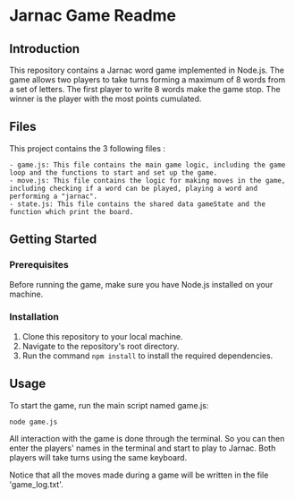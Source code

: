 # Jarnac Game Readme

## Introduction

This repository contains a Jarnac word game implemented in Node.js. The game allows two players to take turns forming a maximum of 8 words from a set of letters. The first player to write 8 words make the game stop. The winner is the player with the most points cumulated.

## Files

This project contains the 3 following files :
    
    - game.js: This file contains the main game logic, including the game loop and the functions to start and set up the game.
    - move.js: This file contains the logic for making moves in the game, including checking if a word can be played, playing a word and performing a "jarnac".
    - state.js: This file contains the shared data gameState and the function which print the board.

## Getting Started

### Prerequisites

Before running the game, make sure you have Node.js installed on your machine.

### Installation

1. Clone this repository to your local machine.
2. Navigate to the repository's root directory.
3. Run the command `npm install` to install the required dependencies.

## Usage

To start the game, run the main script named game.js:

```bash
node game.js
```

All interaction with the game is done through the terminal. So you can then enter the players' names in the terminal and start to play to Jarnac. 
Both players will take turns using the same keyboard.

Notice that all the moves made during a game will be written in the file 'game_log.txt'.
